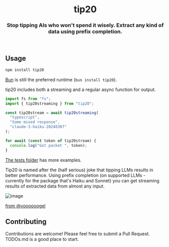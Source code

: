 <h1 align="center">
  tip20
</h1>

<h3 align="center" style="padding-bottom:2rem">Stop tipping AIs who won't spend it wisely. Extract any kind of data using prefix completion.</h3>

## Usage

```bash
npm install tip20
```

[Bun](https://bun.sh/) is still the preferred runtime (`bun install tip20`).

tip20 includes both a streaming and a regular async function for output.

```typescript
import fs from "fs";
import { tip20streaming } from "tip20";

const tip20stream = await tip20streaming(
  "typescript",
  "Some mixed response",
  "claude-3-haiku-20240307"
);

for await (const token of tip20stream) {
  console.log("Got packet ", token);
}
```

[The tests folder](https://github.com/SouthBridgeAI/tip20/tree/master/tests) has more examples.

Tip20 is named after the (half serious) joke that tipping LLMs results in better performance. Using prefix completion (on supported LLMs - currently for the package that's Haiku and Sonnet) you can get streaming results of extracted data from almost any input.

![image](https://github.com/user-attachments/assets/40ddf4e1-c509-42bc-ac5d-b37654567944)

[from @voooooogel
](https://x.com/voooooogel/status/1730726744314069190)

## Contributing

Contributions are welcome! Please feel free to submit a Pull Request. TODOs.md is a good place to start.
